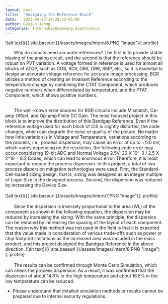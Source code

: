 ```yaml
---
layout: post
title:  "Designing the Reference Block"
date:   2021-04-23T14:28:52-05:00
author: Gyujun Jeong
categories: Internship@samsung.electronics
---
```

![alt text]({{ site.baseurl }}/assets/images/intern/6.PNG "image"){:.profile}

&nbsp; &nbsp; &nbsp; &nbsp;Why do circuits need accurate references? The first is to provide stable biasing of the analog circuit, and the second is that the reference should be robust on PVT variation. A voltage formed in reference is used for almost all blocks of ATOP, such as CDS, RDV, DBS, DBR, RMP, etc., so it is essential to design an accurate voltage reference for accurate image processing. BGR utilizes a method of creating an Invariant Reference according to the temperature change by combining the CTAT Component, which produces negative numbers when differentiated by temperature, and the PTAT Component, which shows positive numbers.<br><br>

&nbsp; &nbsp; &nbsp; &nbsp;The well-known error sources for BGR circuits include Mismatch, Op-amp Offset, and Op-amp Finite DC Gain. The most focused project in this block is to improve the distribution of this Bandgap Reference. Even if the reference voltage used for each block of CIS is slightly distorted, the code changes, which can degrade the noise or quality of the picture. No matter how little variation is in Voltage and Temperature, variations according to the process, i.e., process dispersion, may cause an error of up to +/20 mV, which varies depending on the resolution, the following code error may occur considering 19-bit ADC and Normal Voltage 2.5V: 20 X 10^-3 / 2.5 X 2^10 = 8.2 Codes, which can lead to enormous error. Therefore, it is most important to reduce the process dispersion. In this project, a total of two process dispersion mitigation technologies were used. First, the Standard-Cell-based sizing design, that is, sizing was designed as an integer multiple of Logic Size in the designed process. Second, the dispersion was reduced by increasing the Device Size.<br><br>
![alt text]({{ site.baseurl }}/assets/images/intern/7.PNG "image"){:.profile}
<br><br>
&nbsp; &nbsp; &nbsp; &nbsp;Since the dispersion is inversely proportional to the area (WL) of the component as shown in the following equation, the dispersion may be reduced by increasing the sizing. With the same principle, the dispersion can be reduced by increasing the spacing of the layout of each component. The reason why this method was not used in the field is that it is expected that the value made in consideration of various trade-offs such as power or chip footprint limitations as the increased area was included in the mass product, and this project designed the Bandgap Reference in the above direction.
![alt text]({{ site.baseurl }}/assets/images/intern/8.PNG "image"){:.profile}
<br><br>
&nbsp; &nbsp; &nbsp; &nbsp;The results can be confirmed through Monte Carlo Simulation, which can check the process dispersion. As a result, it was confirmed that the dispersion of about 14.6% in the high temperature and about 16.8% in the low temperature can be reduced.
- Please understand that detailed simulation methods or results cannot be prepared due to internal security regulations.
